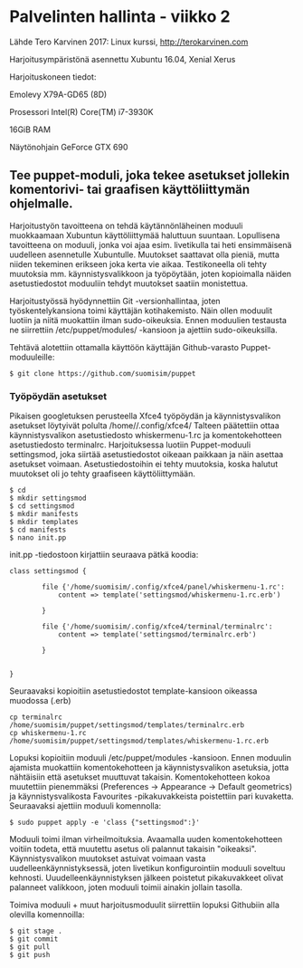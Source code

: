 # Palvelinten hallinta - viikko 2

Lähde  Tero Karvinen 2017: Linux kurssi, http://terokarvinen.com

Harjoitusympäristönä asennettu Xubuntu 16.04, Xenial Xerus

Harjoituskoneen tiedot:

Emolevy X79A-GD65 (8D)

Prosessori Intel(R) Core(TM) i7-3930K

16GiB RAM

Näytönohjain GeForce GTX 690

## Tee puppet-moduli, joka tekee asetukset jollekin komentorivi- tai graafisen käyttöliittymän ohjelmalle.

Harjoitustyön tavoitteena on tehdä käytännönläheinen moduuli muokkaamaan Xubuntun käyttöliittymää haluttuun suuntaan.
Lopullisena tavoitteena on moduuli, jonka voi ajaa esim. livetikulla tai heti ensimmäisenä uudelleen asennetulle Xubuntulle.
Muutokset saattavat olla pieniä, mutta niiden tekeminen erikseen joka kerta vie aikaa. Testikoneella oli tehty muutoksia mm. 
käynnistysvalikkoon ja työpöytään, joten kopioimalla näiden asetustiedostot moduuliin tehdyt muutokset saatiin monistettua.

Harjoitustyössä hyödynnettiin Git -versionhallintaa, joten työskentelykansiona toimi käyttäjän kotihakemisto.
Näin ollen moduulit luotiin ja niitä muokattiin ilman sudo-oikeuksia. Ennen moduulien testausta ne siirrettiin
/etc/puppet/modules/ -kansioon ja ajettiin sudo-oikeuksilla.

Tehtävä alotettiin ottamalla käyttöön käyttäjän Github-varasto Puppet-moduuleille:

	$ git clone https://github.com/suomisim/puppet


### Työpöydän asetukset

Pikaisen googletuksen perusteella Xfce4 työpöydän ja käynnistysvalikon asetukset löytyivät polulta /home/<user>/.config/xfce4/
Talteen päätettiin ottaa käynnistysvalikon asetustiedosto whiskermenu-1.rc ja komentokehotteen asetustiedosto terminalrc.
Harjoituksessa luotiin Puppet-moduuli settingsmod, joka siirtää asetustiedostot oikeaan paikkaan ja näin asettaa asetukset voimaan.
Asetustiedostoihin ei tehty muutoksia, koska halutut muutokset oli jo tehty graafiseen käyttöliittymään.

	$ cd
	$ mkdir settingsmod
	$ cd settingsmod
	$ mkdir manifests
	$ mkdir templates
	$ cd manifests
	$ nano init.pp

init.pp -tiedostoon kirjattiin seuraava pätkä koodia:

	class settingsmod {

        	file {'/home/suomisim/.config/xfce4/panel/whiskermenu-1.rc':
                content => template('settingsmod/whiskermenu-1.rc.erb')

        	}

        	file {'/home/suomisim/.config/xfce4/terminal/terminalrc':
                content => template('settingsmod/terminalrc.erb')

        	}


	}

Seuraavaksi kopioitiin asetustiedostot template-kansioon oikeassa muodossa (.erb)

	cp terminalrc /home/suomisim/puppet/settingsmod/templates/terminalrc.erb
	cp whiskermenu-1.rc /home/suomisim/puppet/settingsmod/templates/whiskermenu-1.rc.erb

Lopuksi kopioitiin moduuli /etc/puppet/modules -kansioon. Ennen moduulin ajamista muokattiin komentokehotteen
ja käynnistysvalikon asetuksia, jotta nähtäisiin että asetukset muuttuvat takaisin. Komentokehotteen kokoa
muutettiin pienemmäksi (Preferences -> Appearance -> Default geometrics) ja käynnistysvalikosta Favourites
-pikakuvakkeista poistettiin pari kuvaketta. Seuraavaksi ajettiin moduuli komennolla:

	$ sudo puppet apply -e 'class {"settingsmod":}'

Moduuli toimi ilman virheilmoituksia. Avaamalla uuden komentokehotteen voitiin todeta, että muutettu asetus
oli palannut takaisin "oikeaksi". Käynnistysvalikon muutokset astuivat voimaan vasta uudelleenkäynnistyksessä,
joten livetikun konfigurointiin moduuli soveltuu kehnosti. Uuudelleenkäynnistyksen jälkeen poistetut pikakuvakkeet
olivat palanneet valikkoon, joten moduuli toimii ainakin jollain tasolla.

Toimiva moduuli + muut harjoitusmoduulit siirrettiin lopuksi Githubiin alla olevilla komennoilla:

	$ git stage .
	$ git commit
	$ git pull
	$ git push 
 



